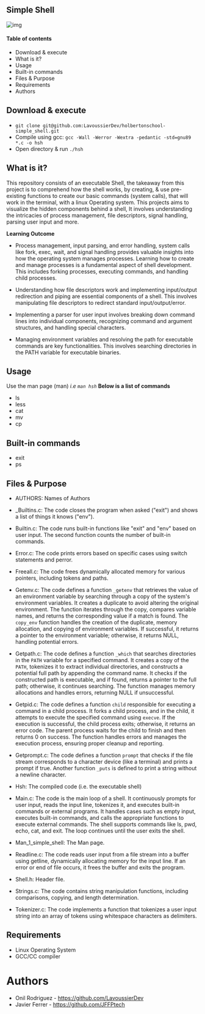 ## Simple Shell

![img](https://images.unsplash.com/photo-1483817101829-339b08e8d83f?q=80&w=2604&auto=format&fit=crop&ixlib=rb-4.0.3&ixid=M3wxMjA3fDB8MHxwaG90by1wYWdlfHx8fGVufDB8fHx8fA%3D%3D)
#### Table of contents
- Download & execute
- What is it?
- Usage
- Built-in commands
- Files & Purpose
- Requirements
- Authors
## Download & execute
- `` git clone git@github.com:LavoussierDev/holbertonschool-simple_shell.git ``
- Compile using gcc:  ``gcc -Wall -Werror -Wextra -pedantic -std=gnu89 *.c -o hsh``
- Open directory & run ``./hsh``
## What is it?
This repository consists of an executable Shell, the takeaway from this project is to comprehend how the shell works, by creating, & use pre-existing functions to create our basic commands (system calls), that will work in the terminal, with a linux Operating system. This projects aims to visualize the hidden components behind a shell, It involves understanding the intricacies of process management, file descriptors, signal handling, parsing user input and more.

**Learning Outcome**
   - Process management, input parsing, and error handling, system calls like fork, exec, wait, and signal handling provides valuable insights into how the operating system manages processes. Learning how to create and manage processes is a fundamental aspect of shell development. This includes forking processes, executing commands, and handling child processes.

   - Understanding how file descriptors work and implementing input/output redirection and piping are essential components of a shell. This involves manipulating file descriptors to redirect standard input/output/error.

   - Implementing a parser for user input involves breaking down command lines into individual components, recognizing command and argument structures, and handling special characters.

   - Managing environment variables and resolving the path for executable commands are key functionalities. This involves searching directories in the PATH variable for executable binaries.


## Usage
Use the man page (man) _i.e `man hsh`_
  **Below is a list of commands**
  - ls
  - less
  - cat
  - mv
  - cp



## Built-in commands
- exit
- ps

## Files & Purpose
- AUTHORS: Names of Authors

- _Builtins.c: The code closes the program when asked ("exit") and shows a list of things it knows ("env").

- Builtin.c: The code runs built-in functions like "exit" and "env" based on user input. The second function counts the number of built-in commands.

- Error.c: The code prints errors based on specific cases using switch statements and perror.

- Freeall.c: The code frees dynamically allocated memory for various pointers, including tokens and paths.

- Getenv.c: The code defines a function `_getenv` that retrieves the value of an environment variable by searching through a copy of the system's environment variables. It creates a duplicate to avoid altering the original environment. The function iterates through the copy, compares variable names, and returns the corresponding value if a match is found. The `copy_env` function handles the creation of the duplicate, memory allocation, and copying of environment variables. If successful, it returns a pointer to the environment variable; otherwise, it returns NULL, handling potential errors.

- Getpath.c: The code defines a function `_which` that searches directories in the `PATH` variable for a specified command. It creates a copy of the `PATH`, tokenizes it to extract individual directories, and constructs a potential full path by appending the command name. It checks if the constructed path is executable, and if found, returns a pointer to the full path; otherwise, it continues searching. The function manages memory allocations and handles errors, returning NULL if unsuccessful.

- Getpid.c: The code defines a function `child` responsible for executing a command in a child process. It forks a child process, and in the child, it attempts to execute the specified command using `execve`. If the execution is successful, the child process exits; otherwise, it returns an error code. The parent process waits for the child to finish and then returns 0 on success. The function handles errors and manages the execution process, ensuring proper cleanup and reporting.

- Getprompt.c: The code defines a function `prompt` that checks if the file stream corresponds to a character device (like a terminal) and prints a prompt if true. Another function `_puts` is defined to print a string without a newline character.

- Hsh: The compiled code (i.e. the executable shell)

- Main.c: The code is the main loop of a shell. It continuously prompts for user input, reads the input line, tokenizes it, and executes built-in commands or external programs. It handles cases such as empty input, executes built-in commands, and calls the appropriate functions to execute external commands. The shell supports commands like ls, pwd, echo, cat, and exit. The loop continues until the user exits the shell.

- Man_1_simple_shell: The Man page.

- Readline.c: The code reads user input from a file stream into a buffer using getline, dynamically allocating memory for the input line. If an error or end of file occurs, it frees the buffer and exits the program.

- Shell.h: Header file.

- Strings.c: The code contains string manipulation functions, including comparisons, copying, and length determination.

- Tokenizer.c: The code implements a function that tokenizes a user input string into an array of tokens using whitespace characters as delimiters.


## Requirements
- Linux Operating System
- GCC/CC compiler

# Authors
- Onil Rodriguez - https://github.com/LavoussierDev
- Javier Ferrer - https://github.com/JFFPtech

